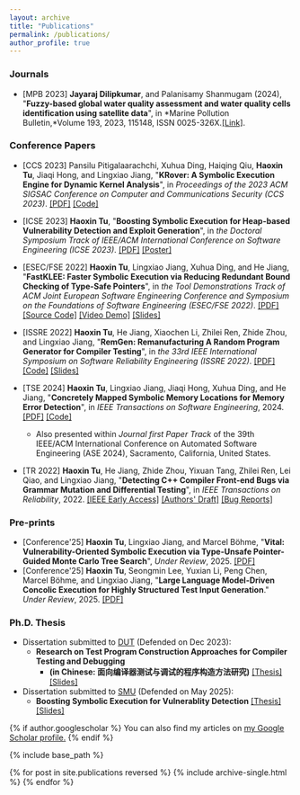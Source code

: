 ```yaml
---
layout: archive
title: "Publications"
permalink: /publications/
author_profile: true
---
```


### Journals
 * [MPB 2023] **Jayaraj Dilipkumar**, and Palanisamy Shanmugam (2024), "**Fuzzy-based global water quality assessment and water quality cells identification using satellite data**", in *Marine Pollution Bulletin,*Volume 193, 2023, 115148, ISSN 0025-326X.[[Link]](https://doi.org/10.1016/j.marpolbul.2023.115148).



### Conference Papers

 * [CCS 2023] Pansilu Pitigalaarachchi, Xuhua Ding, Haiqing Qiu, **Haoxin Tu**, Jiaqi Hong, and Lingxiao Jiang, "**KRover: A Symbolic Execution Engine for Dynamic Kernel Analysis**", in *Proceedings of the 2023 ACM SIGSAC Conference on Computer and Communications Security (CCS 2023)*. [[PDF]](https://haoxintu.github.io/files/ccs2023_krover.pdf) [[Code]](https://github.com/KRoverSystems/KRover)
 * [ICSE 2023] **Haoxin Tu**, "**Boosting Symbolic Execution for Heap-based Vulnerability Detection and Exploit Generation**", in *the Doctoral Symposium Track of IEEE/ACM International Conference on Software Engineering (ICSE 2023)*. [[PDF]](https://haoxintu.github.io/files/icse23-ds-paper.pdf) [[Poster]](https://haoxintu.github.io/files/icse23-ds-poster.pdf)
 * [ESEC/FSE 2022] **Haoxin Tu**, Lingxiao Jiang, Xuhua Ding, and He Jiang, "**FastKLEE: Faster Symbolic Execution via Reducing Redundant Bound Checking of Type-Safe Pointers**", in *the Tool Demonstrations Track of ACM Joint European Software Engineering Conference and Symposium on the Foundations of Software Engineering (ESEC/FSE 2022)*. [[PDF]](https://haoxintu.github.io/files/fse2022-FastKLEE.pdf) [[Source Code]](https://github.com/haoxintu/FastKLEE) [[Video Demo]](https://youtu.be/iLLlZD384zM) [[Slides]](https://haoxintu.github.io/files/FastKLEE-slides.pdf)
 * [ISSRE 2022] **Haoxin Tu**, He Jiang, Xiaochen Li, Zhilei Ren, Zhide Zhou, and Lingxiao Jiang, "**RemGen: Remanufacturing A Random Program Generator for Compiler Testing**", in *the 33rd IEEE International Symposium on Software Reliability Engineering (ISSRE 2022)*. [[PDF]](https://haoxintu.github.io/files/issre2022-camera-ready.pdf) [[Code]](https://github.com/haoxintu/RemCCG) [[Slides]](https://haoxintu.github.io/files/RemGen-slides.pdf)



 * [TSE 2024] **Haoxin Tu**, Lingxiao Jiang, Jiaqi Hong, Xuhua Ding, and He Jiang, "**Concretely Mapped Symbolic Memory Locations for Memory Error Detection**", in *IEEE Transactions on Software Engineering*, 2024. [[PDF]](https://haoxintu.github.io/files/SymLoc_TSE2024_Just_Accepted.pdf) [[Code]](https://github.com/haoxintu/SymLoc)
     * Also presented within *Journal first Paper Track* of the 39th IEEE/ACM International Conference on Automated Software Engineering (ASE 2024), Sacramento, California, United States.
 * [TR 2022] **Haoxin Tu**, He Jiang, Zhide Zhou, Yixuan Tang, Zhilei Ren, Lei Qiao, and Lingxiao Jiang, "**Detecting C++ Compiler Front-end Bugs via Grammar Mutation and Differential Testing**", in *IEEE Transactions on Reliability*, 2022. [[IEEE Early Access]](https://ieeexplore.ieee.org/document/9777893) [[Authors' Draft]](https://haoxintu.github.io/files/tr-2022-draft.pdf) [[Bug Reports]](https://github.com/haoxintu/CCOFT/blob/main/reported-bugs.md)

### Pre-prints
 * [Conference'25] **Haoxin Tu**, Lingxiao Jiang, and Marcel Böhme, "**Vital: Vulnerability-Oriented Symbolic Execution via Type-Unsafe Pointer-Guided Monte Carlo Tree Search**", *Under Review*, 2025. [[PDF]](https://arxiv.org/pdf/2408.08772)
 * [Conference'25] **Haoxin Tu**, Seongmin Lee, Yuxian Li, Peng Chen, Marcel Böhme, and  Lingxiao Jiang, "**Large Language Model-Driven Concolic Execution for Highly Structured Test Input Generation**." *Under Review*, 2025. [[PDF]](https://arxiv.org/pdf/2504.17542)


### Ph.D. Thesis

 * Dissertation submitted to [DUT](https://www.dlut.edu.cn/) (Defended on Dec 2023):
   * **Research on Test Program Construction Approaches for Compiler Testing and Debugging**
     * **(in Chinese: 面向编译器测试与调试的程序构造方法研究)** [[Thesis]](https://haoxintu.github.io/files/dut_thesis.pdf) [[Slides]](https://haoxintu.github.io/files/dut_phd_thesis_defense_slides.pdf)
 * Dissertation submitted to [SMU](https://www.smu.edu.sg/) (Defended on May 2025):
   * **Boosting Symbolic Execution for Vulnerablity Detection** [[Thesis]](https://haoxintu.github.io/files/smu_thesis.pdf) [[Slides]](https://haoxintu.github.io/files/smu_phd_thesis_defense_slides.pdf)


{% if author.googlescholar %}
  You can also find my articles on <u><a href="{{author.googlescholar}}">my Google Scholar profile</a>.</u>
{% endif %}

{% include base_path %}

{% for post in site.publications reversed %}
  {% include archive-single.html %}
{% endfor %}
